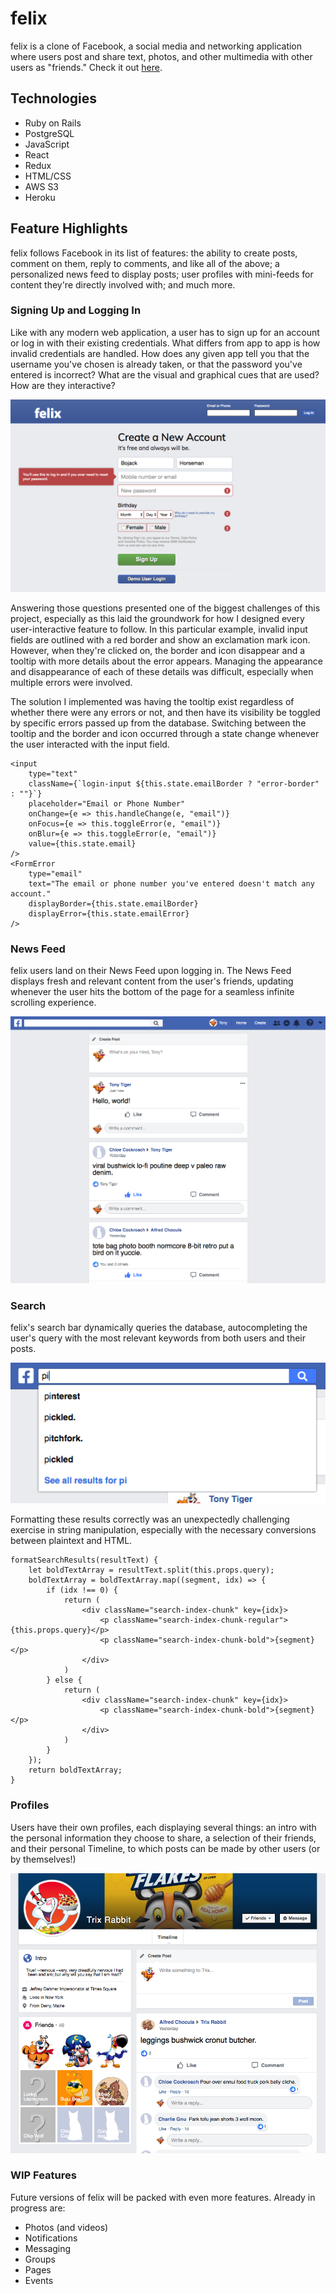 # felix

felix is a clone of Facebook, a social media and networking application where users post and share text, photos, and other multimedia with other users as "friends."
Check it out [here](https://felixfb.herokuapp.com/#/).

## Technologies

* Ruby on Rails
* PostgreSQL
* JavaScript
* React
* Redux
* HTML/CSS
* AWS S3
* Heroku

## Feature Highlights

felix follows Facebook in its list of features: the ability to create posts, comment on them, reply to comments, and like all of the above; a personalized news feed to display posts; user profiles with mini-feeds for content they're directly involved with; and much more.

### Signing Up and Logging In

Like with any modern web application, a user has to sign up for an account or log in with their existing credentials. What differs from app to app is how invalid credentials are handled. How does any given app tell you that the username you've chosen is already taken, or that the password you've entered is incorrect? What are the visual and graphical cues that are used? How are they interactive?

![sign-up-screenshot](https://github.com/clericl/felix/raw/master/app/assets/images/sign_up.png "Sign Up errors")

Answering those questions presented one of the biggest challenges of this project, especially as this laid the groundwork for how I designed every user-interactive feature to follow. In this particular example, invalid input fields are outlined with a red border and show an exclamation mark icon. However, when they're clicked on, the border and icon disappear and a tooltip with more details about the error appears. Managing the appearance and disappearance of each of these details was difficult, especially when multiple errors were involved.

The solution I implemented was having the tooltip exist regardless of whether there were any errors or not, and then have its visibility be toggled by specific errors passed up from the database. Switching between the tooltip and the border and icon occurred through a state change whenever the user interacted with the input field.

```
<input
    type="text"
    className={`login-input ${this.state.emailBorder ? "error-border" : ""}`}
    placeholder="Email or Phone Number"
    onChange={e => this.handleChange(e, "email")}
    onFocus={e => this.toggleError(e, "email")}
    onBlur={e => this.toggleError(e, "email")}
    value={this.state.email}
/>
<FormError
    type="email"
    text="The email or phone number you've entered doesn't match any account."
    displayBorder={this.state.emailBorder}
    displayError={this.state.emailError}
/>
```

### News Feed

felix users land on their News Feed upon logging in. The News Feed displays fresh and relevant content from the user's friends, updating whenever the user hits the bottom of the page for a seamless infinite scrolling experience.

![news-feed-screenshot](https://github.com/clericl/felix/raw/master/app/assets/images/news_feed.png "News Feed")

### Search

felix's search bar dynamically queries the database, autocompleting the user's query with the most relevant keywords from both users and their posts.

![search-screenshot](https://github.com/clericl/felix/raw/master/app/assets/images/search.png "Search")

Formatting these results correctly was an unexpectedly challenging exercise in string manipulation, especially with the necessary conversions between plaintext and HTML.

```
formatSearchResults(resultText) {
    let boldTextArray = resultText.split(this.props.query);
    boldTextArray = boldTextArray.map((segment, idx) => {
        if (idx !== 0) {
            return (
                <div className="search-index-chunk" key={idx}>
                    <p className="search-index-chunk-regular">{this.props.query}</p>
                    <p className="search-index-chunk-bold">{segment}</p>
                </div>
            )
        } else {
            return (
                <div className="search-index-chunk" key={idx}>
                    <p className="search-index-chunk-bold">{segment}</p>
                </div>
            )
        }
    });
    return boldTextArray;
}
```

### Profiles

Users have their own profiles, each displaying several things: an intro with the personal information they choose to share, a selection of their friends, and their personal Timeline, to which posts can be made by other users (or by themselves!)

![profile-screenshot](https://github.com/clericl/felix/raw/master/app/assets/images/profile.png "Profile")

### WIP Features

Future versions of felix will be packed with even more features. Already in progress are:

* Photos (and videos)
* Notifications
* Messaging
* Groups
* Pages
* Events
